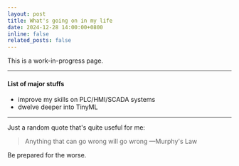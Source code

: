```yaml
---
layout: post
title: What's going on in my life
date: 2024-12-28 14:00:00+0800
inline: false
related_posts: false
---
```


This is a work-in-progress page.

---

#### List of major stuffs

<ul>
    <li>improve my skills on PLC/HMI/SCADA systems</li>
    <li>dwelve deeper into TinyML</li>
</ul>

---

Just a random quote that's quite useful for me:

> Anything that can go wrong will go wrong
> —Murphy's Law

Be prepared for the worse.
